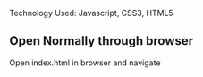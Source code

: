 



Technology Used: Javascript, CSS3, HTML5


## Open Normally through browser
Open index.html in browser and navigate


